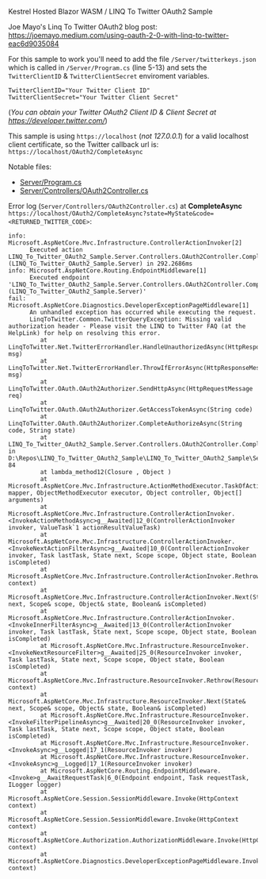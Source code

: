 Kestrel Hosted Blazor WASM / LINQ To Twitter OAuth2 Sample

Joe Mayo's Linq To Twitter OAuth2 blog post: https://joemayo.medium.com/using-oauth-2-0-with-linq-to-twitter-eac6d9035084

For this sample to work you'll need to add the file `/Server/twitterkeys.json` which is called in `/Server/Program.cs` (line 5-13) and sets the `TwitterClientID` & `TwitterClientSecret` enviroment variables.

    TwitterClientID="Your Twitter Client ID"
    TwitterClientSecret="Your Twitter Client Secret"

(*You can obtain your Twitter OAuth2 Client ID & Client Secret at https://developer.twitter.com/*)

This sample is using `https://localhost` (*not 127.0.0.1*) for a valid localhost client certificate, so the Twitter callback url is: `https://localhost/OAuth2/CompleteAsync`

Notable files:

 * [Server/Program.cs](https://github.com/JeepNL/LINQ_To_Twitter_OAuth2_Sample/tree/master/LINQ_To_Twitter_OAuth2_Sample/Server/Program.cs)
 * [Server/Controllers/OAuth2Controller.cs](https://github.com/JeepNL/LINQ_To_Twitter_OAuth2_Sample/tree/master/LINQ_To_Twitter_OAuth2_Sample/Server/Controllers/OAuth2Controller.cs)

Error log (`Server/Controllers/OAuth2Controller.cs`) at **CompleteAsync** `https://localhost/OAuth2/CompleteAsync?state=MyState&code=<RETURNED_TWITTER_CODE>`:

    info: Microsoft.AspNetCore.Mvc.Infrastructure.ControllerActionInvoker[2]
          Executed action LINQ_To_Twitter_OAuth2_Sample.Server.Controllers.OAuth2Controller.CompleteAsync (LINQ_To_Twitter_OAuth2_Sample.Server) in 292.2686ms
    info: Microsoft.AspNetCore.Routing.EndpointMiddleware[1]
          Executed endpoint 'LINQ_To_Twitter_OAuth2_Sample.Server.Controllers.OAuth2Controller.CompleteAsync (LINQ_To_Twitter_OAuth2_Sample.Server)'
    fail: Microsoft.AspNetCore.Diagnostics.DeveloperExceptionPageMiddleware[1]
          An unhandled exception has occurred while executing the request.
          LinqToTwitter.Common.TwitterQueryException: Missing valid authorization header - Please visit the LINQ to Twitter FAQ (at the HelpLink) for help on resolving this error.
             at LinqToTwitter.Net.TwitterErrorHandler.HandleUnauthorizedAsync(HttpResponseMessage msg)
             at LinqToTwitter.Net.TwitterErrorHandler.ThrowIfErrorAsync(HttpResponseMessage msg)
             at LinqToTwitter.OAuth.OAuth2Authorizer.SendHttpAsync(HttpRequestMessage req)
             at LinqToTwitter.OAuth.OAuth2Authorizer.GetAccessTokenAsync(String code)
             at LinqToTwitter.OAuth.OAuth2Authorizer.CompleteAuthorizeAsync(String code, String state)
             at LINQ_To_Twitter_OAuth2_Sample.Server.Controllers.OAuth2Controller.CompleteAsync() in D:\Repos\LINQ_To_Twitter_OAuth2_Sample\LINQ_To_Twitter_OAuth2_Sample\Server\Controllers\OAuth2Controller.cs:line 84
             at lambda_method12(Closure , Object )
             at Microsoft.AspNetCore.Mvc.Infrastructure.ActionMethodExecutor.TaskOfActionResultExecutor.Execute(IActionResultTypeMapper mapper, ObjectMethodExecutor executor, Object controller, Object[] arguments)
             at Microsoft.AspNetCore.Mvc.Infrastructure.ControllerActionInvoker.<InvokeActionMethodAsync>g__Awaited|12_0(ControllerActionInvoker invoker, ValueTask`1 actionResultValueTask)
             at Microsoft.AspNetCore.Mvc.Infrastructure.ControllerActionInvoker.<InvokeNextActionFilterAsync>g__Awaited|10_0(ControllerActionInvoker invoker, Task lastTask, State next, Scope scope, Object state, Boolean isCompleted)
             at Microsoft.AspNetCore.Mvc.Infrastructure.ControllerActionInvoker.Rethrow(ActionExecutedContextSealed context)
             at Microsoft.AspNetCore.Mvc.Infrastructure.ControllerActionInvoker.Next(State& next, Scope& scope, Object& state, Boolean& isCompleted)
             at Microsoft.AspNetCore.Mvc.Infrastructure.ControllerActionInvoker.<InvokeInnerFilterAsync>g__Awaited|13_0(ControllerActionInvoker invoker, Task lastTask, State next, Scope scope, Object state, Boolean isCompleted)
             at Microsoft.AspNetCore.Mvc.Infrastructure.ResourceInvoker.<InvokeNextResourceFilter>g__Awaited|25_0(ResourceInvoker invoker, Task lastTask, State next, Scope scope, Object state, Boolean isCompleted)
             at Microsoft.AspNetCore.Mvc.Infrastructure.ResourceInvoker.Rethrow(ResourceExecutedContextSealed context)
             at Microsoft.AspNetCore.Mvc.Infrastructure.ResourceInvoker.Next(State& next, Scope& scope, Object& state, Boolean& isCompleted)
             at Microsoft.AspNetCore.Mvc.Infrastructure.ResourceInvoker.<InvokeFilterPipelineAsync>g__Awaited|20_0(ResourceInvoker invoker, Task lastTask, State next, Scope scope, Object state, Boolean isCompleted)
             at Microsoft.AspNetCore.Mvc.Infrastructure.ResourceInvoker.<InvokeAsync>g__Logged|17_1(ResourceInvoker invoker)
             at Microsoft.AspNetCore.Mvc.Infrastructure.ResourceInvoker.<InvokeAsync>g__Logged|17_1(ResourceInvoker invoker)
             at Microsoft.AspNetCore.Routing.EndpointMiddleware.<Invoke>g__AwaitRequestTask|6_0(Endpoint endpoint, Task requestTask, ILogger logger)
             at Microsoft.AspNetCore.Session.SessionMiddleware.Invoke(HttpContext context)
             at Microsoft.AspNetCore.Session.SessionMiddleware.Invoke(HttpContext context)
             at Microsoft.AspNetCore.Authorization.AuthorizationMiddleware.Invoke(HttpContext context)
             at Microsoft.AspNetCore.Diagnostics.DeveloperExceptionPageMiddleware.Invoke(HttpContext context)
